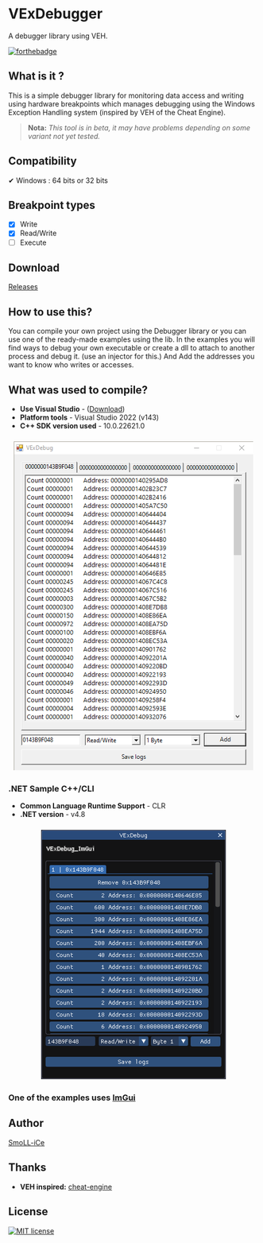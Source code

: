 # VExDebugger

A debugger library using VEH.

[![forthebadge](https://forthebadge.com/images/badges/made-with-c-plus-plus.svg)](https://forthebadge.com)

## What is it ?

This is a simple debugger library for monitoring data access and writing using hardware breakpoints which manages debugging using the Windows Exception Handling system (inspired by VEH of the Cheat Engine).

> **Nota:** _This tool is in beta, it may have problems depending on some variant not yet tested._

## Compatibility

✔ Windows : 64 bits or 32 bits

## Breakpoint types

- [x] Write
- [x] Read/Write
- [ ] Execute

## Download

[Releases](https://github.com/SmoLL-iCe/VExDebugger/releases)

## How to use this?

You can compile your own project using the Debugger library or you can use one of the ready-made examples using the lib.
In the examples you will find ways to debug your own executable or create a dll to attach to another process and debug it. (use an injector for this.)
And Add the addresses you want to know who writes or accesses.

## What was used to compile?

- **Use Visual Studio** - ([Download](https://visualstudio.microsoft.com/pt-br/))
- **Platform tools** - Visual Studio 2022 (v143)
- **C++ SDK version used** - 10.0.22621.0

<h3 align="center">
  <img src="README/vex_debug_form.png" alt="screeen" />
</h3>

### .NET Sample C++/CLI

- **Common Language Runtime Support** - CLR
- **.NET version** - v4.8

<h3 align="center">
  <img src="README/vex_debug_gui.png" alt="screeen" />
</h3>

### One of the examples uses [ImGui](https://github.com/ocornut/imgui)

## Author

[SmoLL-iCe](https://github.com/SmoLL-iCe)

## Thanks

- **VEH inspired:** [cheat-engine](https://github.com/cheat-engine)

## License

[![MIT license](https://img.shields.io/badge/License-MIT-blue.svg)](https://raw.githubusercontent.com/SmoLL-iCe/VExDebugger/master/LICENSE)
